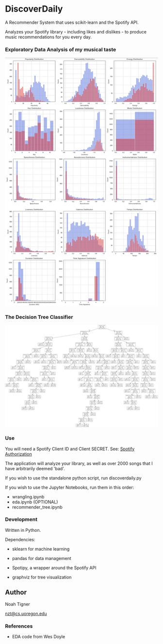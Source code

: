 # DiscoverDaily

A Recommender System that uses scikit-learn and the Spotify API.

Analyzes your Spotify library - including likes and dislikes - to produce music recommendations for you every day.

### Exploratory Data Analysis of my musical taste
![EDA](screenshots/eda.png)

### The Decision Tree Classifier
![Tree](screenshots/tree.png)

### Use

You will need a Spotify Client ID and Client SECRET. See: [Spotify Authorization](https://developer.spotify.com/dashboard/applications)

The application will analyze your library, as well as over 2000 songs that I have arbitrarily deemed 'bad'.

If you wish to use the standalone python script, run discoverdaily.py

If you wish to use the Jupyter Notebooks, run them in this order:
* wrangling.ipynb
* eda.ipynb (OPTIONAL)
* recommender_tree.ipynb

### Development

Written in Python.

Dependencies: 

* sklearn for machine learning

* pandas for data management

* Spotipy, a wrapper around the Spotify API

* graphviz for tree visualization

## Author

Noah Tigner

nzt@cs.uoregon.edu

### References
* EDA code from Wes Doyle

